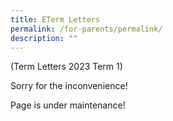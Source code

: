 ```yaml
---
title: ETerm Letters
permalink: /for-parents/permalink/
description: ""
---
```



(Term Letters 2023 Term 1)

Sorry for the inconvenience! 

Page is under maintenance!